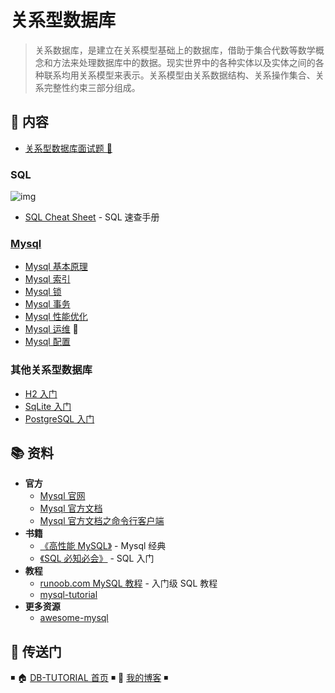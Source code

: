 # 关系型数据库

> 关系数据库，是建立在关系模型基础上的数据库，借助于集合代数等数学概念和方法来处理数据库中的数据。现实世界中的各种实体以及实体之间的各种联系均用关系模型来表示。关系模型由关系数据结构、关系操作集合、关系完整性约束三部分组成。

## 📖 内容

- [关系型数据库面试题 💯](sql-interview.md)

### SQL

![img](https://raw.githubusercontent.com/dunwu/images/master/snap/20200115160512.png)

- [SQL Cheat Sheet](sql-cheat-sheet.md) - SQL 速查手册

### [Mysql](mysql/README.md)

- [Mysql 基本原理](mysql/mysql-theory.md)
- [Mysql 索引](mysql/mysql-index.md)
- [Mysql 锁](mysql/mysql-lock.md)
- [Mysql 事务](mysql/mysql-transaction.md)
- [Mysql 性能优化](mysql/mysql-optimization.md)
- [Mysql 运维](mysql/mysql-ops.md) 🔨
- [Mysql 配置](mysql/mysql-config.md)

### 其他关系型数据库

- [H2 入门](h2.md)
- [SqLite 入门](sqlite.md)
- [PostgreSQL 入门](postgresql.md)

## 📚 资料

- **官方**
  - [Mysql 官网](https://www.mysql.com/)
  - [Mysql 官方文档](https://dev.mysql.com/doc/refman/8.0/en/)
  - [Mysql 官方文档之命令行客户端](https://dev.mysql.com/doc/refman/8.0/en/mysql.html)
- **书籍**
  - [《高性能 MySQL》](https://item.jd.com/11220393.html) - Mysql 经典
  - [《SQL 必知必会》](https://item.jd.com/11232698.html) - SQL 入门
- **教程**
  - [runoob.com MySQL 教程](http://www.runoob.com/mymysql-tutorial.html) - 入门级 SQL 教程
  - [mysql-tutorial](https://github.com/jaywcjlove/mysql-tutorial)
- **更多资源**
  - [awesome-mysql](https://github.com/jobbole/awesome-mysql-cn)

## 🚪 传送门

◾ 🏠 [DB-TUTORIAL 首页](https://github.com/dunwu/db-tutorial) ◾ 🎯 [我的博客](https://github.com/dunwu/blog) ◾
